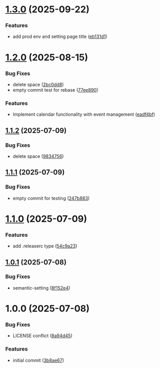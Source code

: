 # [1.3.0](https://github.com/Cindle0826/growlabtech-frontend/compare/v1.2.0...v1.3.0) (2025-09-22)


### Features

* add prod env and setting page title ([eb131d1](https://github.com/Cindle0826/growlabtech-frontend/commit/eb131d1bf237fe421587ad069c92af302a9d6d9c))

# [1.2.0](https://github.com/Cindle0826/growlabtech-frontend/compare/v1.1.2...v1.2.0) (2025-08-15)


### Bug Fixes

* delete space ([2bc0dd8](https://github.com/Cindle0826/growlabtech-frontend/commit/2bc0dd844b8c2d68fed509c156b4b883e7ec8af2))
* empty commit test for rebase ([77ee890](https://github.com/Cindle0826/growlabtech-frontend/commit/77ee89030ab7d45bf47a2438392352808d11aeb6))


### Features

* Implement calendar functionality with event management ([eadf4bf](https://github.com/Cindle0826/growlabtech-frontend/commit/eadf4bfab84e840b0931301adabece4d1bf0c34a))

## [1.1.2](https://github.com/Cindle0826/growlabtech-frontend/compare/v1.1.1...v1.1.2) (2025-07-09)


### Bug Fixes

* delete space ([9834756](https://github.com/Cindle0826/growlabtech-frontend/commit/98347567fb335f8196c887201c496b4c0584e110))

## [1.1.1](https://github.com/Cindle0826/growlabtech-frontend/compare/v1.1.0...v1.1.1) (2025-07-09)


### Bug Fixes

* empty commit for testing ([247b883](https://github.com/Cindle0826/growlabtech-frontend/commit/247b883fd5b0e66c13e6619332ee6d14d3c97969))

# [1.1.0](https://github.com/Cindle0826/growlabtech-frontend/compare/v1.0.1...v1.1.0) (2025-07-09)


### Features

* add .releaserc type ([54c9a23](https://github.com/Cindle0826/growlabtech-frontend/commit/54c9a23b85793fc11dac4eb6c9bdbfe6c2d1bb10))

## [1.0.1](https://github.com/Cindle0826/growlabtech-frontend/compare/v1.0.0...v1.0.1) (2025-07-08)


### Bug Fixes

* semantic-setting ([8f152e4](https://github.com/Cindle0826/growlabtech-frontend/commit/8f152e44db49af90b5c033c789dacf6edfcf7250))

# 1.0.0 (2025-07-08)


### Bug Fixes

* LICENSE conflict ([8a94d45](https://github.com/Cindle0826/growlabtech-frontend/commit/8a94d45486280b5081f9b5016456ef822c836949))


### Features

* initial commit ([3b8ae67](https://github.com/Cindle0826/growlabtech-frontend/commit/3b8ae67e5b292b2fdb4729e33519ac0c943eb3ac))
